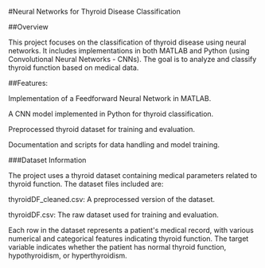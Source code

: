 #Neural Networks for Thyroid Disease Classification

##Overview

This project focuses on the classification of thyroid disease using neural networks. It includes implementations in both MATLAB and Python (using Convolutional Neural Networks - CNNs). The goal is to analyze and classify thyroid function based on medical data.

##Features:

Implementation of a Feedforward Neural Network in MATLAB.

A CNN model implemented in Python for thyroid classification.

Preprocessed thyroid dataset for training and evaluation.

Documentation and scripts for data handling and model training.

###Dataset Information

The project uses a thyroid dataset containing medical parameters related to thyroid function. The dataset files included are:

thyroidDF_cleaned.csv: A preprocessed version of the dataset.

thyroidDF.csv: The raw dataset used for training and evaluation.

Each row in the dataset represents a patient's medical record, with various numerical and categorical features indicating thyroid function. The target variable indicates whether the patient has normal thyroid function, hypothyroidism, or hyperthyroidism.
